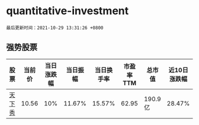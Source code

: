 # quantitative-investment

`最后更新时间：2021-10-29 13:31:26 +0800`

## 强势股票

|股票|当前价|当日涨跌幅|当日振幅|当日换手率|市盈率TTM|总市值|近10日涨跌幅|
|----|----|----|----|----|----|----|----|
|[天下秀](https://xueqiu.com/S/SH600556)|10.56|10%|11.67%|15.57%|62.95|190.9亿|28.47%|
